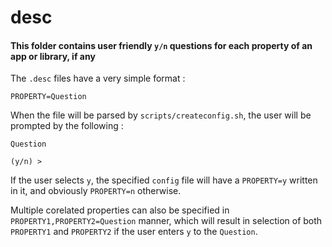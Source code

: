 # desc
#### This folder contains user friendly `y/n` questions for each property of an app or library, if any
The `.desc` files have a very simple format :

`PROPERTY=Question`

When the file will be parsed by `scripts/createconfig.sh`, the user will be prompted by the following :

`Question`

`(y/n) > `

If the user selects `y`, the specified `config` file will have a `PROPERTY=y` written in it, and obviously `PROPERTY=n` otherwise.

Multiple corelated properties can also be specified in `PROPERTY1,PROPERTY2=Question` manner, which will result in selection of both `PROPERTY1` and `PROPERTY2` if the user enters `y` to the `Question`.
